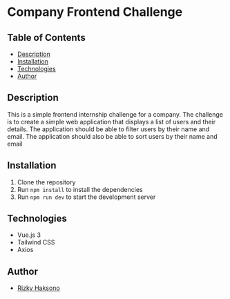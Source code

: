 # Company Frontend Challenge

## Table of Contents

- [Description](#description)
- [Installation](#installation)
- [Technologies](#technologies)
- [Author](#author)

## Description

This is a simple frontend internship challenge for a company. The challenge is to create a simple web application that displays a list of users and their details. The application should be able to filter users by their name and email. The application should also be able to sort users by their name and email

## Installation

1. Clone the repository
2. Run `npm install` to install the dependencies
3. Run `npm run dev` to start the development server

## Technologies

- Vue.js 3
- Tailwind CSS
- Axios

## Author

- [Rizky Haksono](https://github.com/rizkyhaksono)